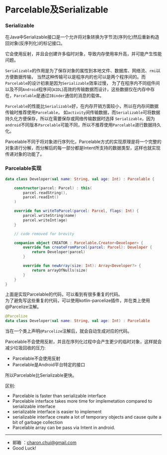 Parcelable及Serializable
===



### Serializable

在Java中Serializable接口是一个允许将对象转换为字节流(序列化)然后重新构造回对象(反序列化)的标记接口。   

它会使用反射，并且会创建许多临时对象，导致内存使用率升高，并可能产生性能问题。  


`Serializable`的作用是为了保存对象的属性到本地文件、数据库、网络流、`rmi`以方便数据传输，
当然这种传输可以是程序内的也可以是两个程序间的。而`Parcelable`的设计初衷是因为`Serializable`效率过慢，
为了在程序内不同组件间以及不同`Android`程序间(`AIDL`)高效的传输数据而设计，这些数据仅在内存中存在，`Parcelable`是通过`IBinder`通信的消息的载体。

`Parcelable`的性能比`Serializable`好，在内存开销方面较小，所以在内存间数据传输时推荐使用`Parcelable`，
如`activity`间传输数据，而`Serializable`可将数据持久化方便保存，所以在需要保存或网络传输数据时选择
`Serializable`，因为`android`不同版本`Parcelable`可能不同，所以不推荐使用`Parcelable`进行数据持久化。

Parcelable不同于将对象进行序列化，Parcelable方式的实现原理是将一个完整的对象进行分解，而分解后的每一部分都是Intent所支持的数据类型，这样也就实现传递对象的功能了。


### Parcelable实现

```kotlin
data class Developer(val name: String, val age: Int) : Parcelable {

    constructor(parcel: Parcel) : this(
        parcel.readString(),
        parcel.readInt()
    )

    override fun writeToParcel(parcel: Parcel, flags: Int) {
        parcel.writeString(name)
        parcel.writeInt(age)
    }

    // code removed for brevity

    companion object CREATOR : Parcelable.Creator<Developer> {
        override fun createFromParcel(parcel: Parcel): Developer {
            return Developer(parcel)
        }

        override fun newArray(size: Int): Array<Developer?> {
            return arrayOfNulls(size)
        }
    }
}

```
上面是实现Parcelable的代码，可以看到有很多重复的代码。      
为了避免写这些重复的代码，可以使用kotlin-parcelize插件，并在类上使用@Parcelize注解。

```kotlin
@Parcelize
data class Developer(val name: String, val age: Int) : Parcelable
```

当在一个类上声明`@Parcelize`注解后，就会自动生成对应的代码。     





Parcelable不会使用反射，并且在序列化过程中会产生更少的临时对象，这样就会减少垃圾回收的压力:    

- Parcelable不会使用反射
- Parcelable是Android平台特定的接口

所以Parcelable比Serializable更快。    


区别:    
- Parcelable is faster than serializable interface
- Parcelable interface takes more time for implemetation compared to serializable interface
- serializable interface is easier to implement
- serializable interface create a lot of temporary objects and cause quite a bit of garbage collection
- Parcelable array can be pass via Intent in android.

----
- 邮箱 ：charon.chui@gmail.com  
- Good Luck! 
